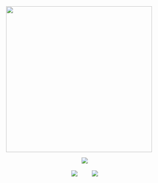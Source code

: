 
<div id="header" align="center">
<a href="https://www.youtube.com/watch?v=Jz0Zsu9J8Os">
  <img src="https://file.garden/Z3bN9S1OK095pmVR/IMG_6011.png" alt=" " width="384" height="384">
</a>

<div id="header" align="center">

 ㅤㅤ ![](https://files.catbox.moe/0wf4ii.png)

<div id="header" align="center">

 ㅤㅤ [![](https://files.catbox.moe/z8g77e.png)](https://sntry.cc/helel)ㅤㅤㅤ[![](https://files.catbox.moe/sgyq8n.png)](https://helel.atabook.org/)
